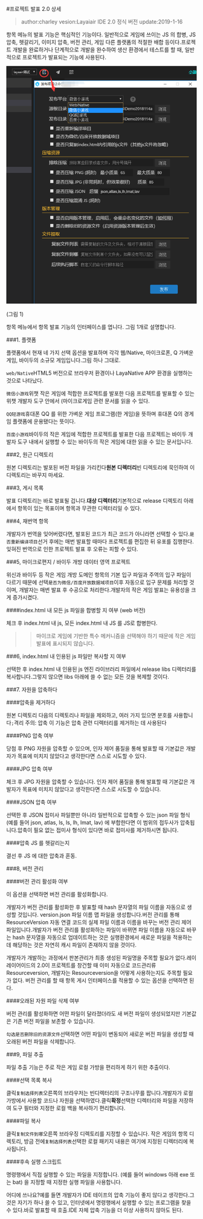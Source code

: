 #프로젝트 발표 2.0 상세

> author:charley vesion:Layaiair IDE 2.0 정식 버전 update:2019-1-16

항목 메뉴의 발표 기능은 핵심적인 기능이다. 일반적으로 게임에 쓰이는 JS 의 합병, JS 압축, 헷갈리기, 이미지 압축, 버전 관리, 게임 다른 플랫폼의 적절한 배합 등이다.프로젝트 개발을 완료하거나 단계적으로 개발을 완수하여 생산 환경에서 테스트를 할 때, 일반적으로 프로젝트가 발표되는 기능에 사용된다.

![1](img/1.png)   


(그림 1)



항목 메뉴에서 항목 발표 기능의 인터페이스를 엽니다. 그림 1개로 설명합니다.

###1. 플랫폼

플랫폼에서 현재 네 가지 선택 옵션을 발표하며 각각 웹/Native, 마이크로폰, Q 가벼운 게임, 바이두의 소규모 게임입니다.그림 하나 그대로.

`web/Native`HTML5 버전으로 브라우저 환경이나 LayaNative APP 환경을 실행하는 것으로 나타났다.

`微信小游戏`위챗 작은 게임에 적합한 프로젝트를 발포한 다음 프로젝트를 발표할 수 있는 위챗 개발자 도구 안에서 (마이크로게임 관련 문서를 읽을 수 있다.

`QQ轻游戏`휴대폰 QQ 를 위한 가벼운 게임 프로그램(한 게임)을 뜻하며 휴대폰 Q의 경게임 플랫폼에 운용됐다는 뜻이다.

`百度小游戏`바이두의 작은 게임에 적합한 프로젝트를 발표한 다음 프로젝트는 바이두 개발자 도구 내에서 실행할 수 있는 바이두의 작은 게임에 대한 읽을 수 있는 문서입니다.

###2, 원근 디렉토리

원본 디렉토리는 발포된 버전 파일을 가리킨다**원본 디렉터리**빈 디렉토리에 묵인하여 이 디렉토리는 바꾸지 마세요.

###3, 게시 목록

발표 디렉토리는 바로 발표될 겁니다.**대상 디렉터리**기본적으로 release 디렉토리 아래에서 항목이 있는 목표이며 항목과 무관한 디렉터리일 수 있다.

###4, 재번역 항목

개발자가 번역을 잊어버렸다면, 발포된 코드가 최근 코드가 아니라면 선택할 수 있다.`是否重新编译项目`선거 후에는 매번 발표할 때마다 프로젝트를 편집한 뒤 유포를 집행한다.잊혀진 번역으로 인한 프로젝트 발표 후 오류는 피할 수 있다.

###5, 마이크로편지 / 바이두 개방 데이터 영역 프로젝트

위신과 바이두 등 작은 게임 개방 도메인 항목의 기본 입구 파일과 주역의 입구 파일이 다르기 때문에 선택`是否为微信/百度开放数据域项目`이후 자동으로 입구 문제를 처리할 것이며, 개발자는 매번 발표 후 수공으로 처리한다.개발자의 작은 게임 발표는 유용성을 크게 증가시켰다.

####index.html 내 모든 js 파일을 합병할 지 여부 (web 버전)

체크 후 index.html 내 js, 모든 index.html 내 JS 를 JS로 합병한다.

>> 마이크로 게임에 기반한 특수 메커니즘을 선택해야 하기 때문에 작은 게임 발표에 표시되지 않습니다.
>>

###6, index.html 내 인용된 js 파일만 복사할 지 여부

선택한 후 index.html 내 인용된 js 엔진 라이브러리 파일에서 release libs 디렉터리를 복사합니다.그렇지 않으면 libs 아래에 쓸 수 없는 모든 것을 복제할 것이다.

###7. 자원을 압축하다

####압축을 제거하다

원본 디렉토리 다음의 디렉토리나 파일을 제외하고, 여러 가지 있으면 분호를 사용합니다`;`격리
주의: 압축 이 기능은 압축 관련 디렉터리를 제거하는 데 사용된다

####PNG 압축 여부

당첨 후 PNG 자원을 압축할 수 있으며, 인자 제어 품질을 통해 발표할 때 기본값은 개발자가 목표에 미치지 않았다고 생각한다면 스스로 시도할 수 있다.

####JPG 압축 여부

체크 후 JPG 자원을 압축할 수 있습니다. 인자 제어 품질을 통해 발표할 때 기본값은 개발자가 목표에 미치지 않았다고 생각한다면 스스로 시도할 수 있습니다.

####JSON 압축 여부

선택한 후 JSON 접미사 파일뿐만 아니라 일반적으로 압축할 수 있는 json 파일 형식 (예를 들어 json, atlas, ls, ls, lh, lmat, lav) 에 부합한다면 이 범위의 접두사가 압축됩니다.압축이 필요 없는 접미사 형식이 있다면 바로 접미사를 제거하시면 됩니다.

####압축 JS 를 헷갈리는지

결선 후 JS 에 대한 압축과 혼동.

###8, 버전 관리

####버전 관리 활성화 여부

이 옵션을 선택하면 버전 관리를 활성화합니다.

개발자가 버전 관리를 활성화한 후 발표할 때 hash 문자열의 파일 이름을 자동으로 생성할 것입니다. version.json 파일 이름 맵 파일을 생성합니다.버전 관리를 통해 ResourceVersion 자동 연결 코드의 실제 파일 이름과 이름을 바꾸는 버전 관리 제어 파일입니다.개발자가 버전 관리를 활성화하는 파일이 바뀌면 파일 이름을 자동으로 바꾸는 hash 문자열을 자동으로 업데이트하는 것은 실행환경에서 새로운 파일을 적용하는 데 해당하는 것은 자연히 캐시 파일이 존재하지 않을 것이다.

개발자가 개발하는 과정에서 판본관리가 최종 생성된 파일명을 주목할 필요가 없다.레이레이어이드의 2.0이 프로젝트를 창건할 때 이미 자동으로 코드관리류 Resourceversion, 개발자는 Resourceversion을 어떻게 사용하는지도 주목할 필요가 없다. 버전 관리를 할 때 항목 게시 인터페이스를 적용할 수 있는 옵션을 선택하면 된다.

####오래된 자원 파일 삭제 여부

버전 관리를 활성화하면 어떤 파일이 달라졌더라도 새 버전 파일이 생성되었지만 기본값은 기존 버전 파일을 보존할 수 있습니다.

`勾选是否删除旧的资源文件`선택하면 어떤 파일이 변동되어 새로운 버전 파일을 생성할 때 오래된 버전 파일을 삭제합니다.

###9, 파일 추출

파일 추출 기능은 주로 작은 게임 로컬 가방을 편리하게 하기 위한 추출이다.

####선택 목록 복사

클릭`复制选择列表`오른쪽의 브라우저는 빈디렉터리의 구조나무를 팝니다.개발자가 로컬 가방에서 사용할 코드나 자원을 선택하였다.클릭**확정**선택한 디렉터리와 파일을 저장하여 도구 필터와 지정한 로컬 백을 복사하기 편리합니다.

####파일 복사

클릭`复制文件到哪`오른쪽 브라우징 디렉토리를 지정할 수 있습니다. 작은 게임의 항목 디렉토리, 방금 전에`复制选择列表`선택한 로컬 패키지 내용은 여기에 지정된 디렉터리에 복사됩니다.

####후속 실행 스크립트

명령행에서 직접 실행할 수 있는 파일을 지정합니다. (예를 들어 windows 아래 exe 또는 bat) 을 지정할 때 지정한 실행 파일을 사용합니다.

어디에 쓰나요?예를 들면 개발자가 IDE 테이프의 압축 기능이 좋지 않다고 생각한다.그것은 자기가 하나 쓸 수 있고, 인터넷에서 명령행에서 실행할 수 있는 프로그램을 찾을 수 있다.바로 발표할 때 호출.IDE 자체 압축 기능을 더 이상 사용하지 않아도 된다.